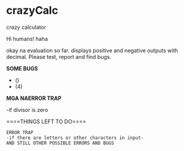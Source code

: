 # crazyCalc
crazy calculator

Hi humans! haha

  okay na evaluation so far. displays positive and negative outputs with decimal. Please test, report and find bugs.
  
 ****SOME BUGS****   
 
   - ()  
   - (4)
    
    
 ****MGA NAERROR TRAP****    
 
  -if divisor is zero
    
  ====THINGS LEFT TO DO====
  
  
    ERROR TRAP 
    -if there are letters or other characters in input-
    AND STILL OTHER POSSIBLE ERRORS AND BUGS

